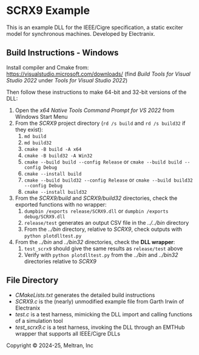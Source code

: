 # SCRX9 Example

This is an example DLL for the IEEE/Cigre specification, a static exciter model
for synchronous machines. Developed by Electranix.

## Build Instructions - Windows

Install compiler and Cmake from: https://visualstudio.microsoft.com/downloads/
(find *Build Tools for Visual Studio 2022* under *Tools for Visual Studio 2022*)

Then follow these instructions to make 64-bit and 32-bit versions of the DLL:

1. Open the *x64 Native Tools Command Prompt for VS 2022* from Windows Start Menu
2. From the _SCRX9_ project directory (`rd /s build` and `rd /s build32` if they exist):
    1. `md build`
    2. `md build32`
    3. `cmake -B build -A x64`
    4. `cmake -B build32 -A Win32`
    5. `cmake --build build --config Release` or `cmake --build build --config Debug`
    6. `cmake --install build`
    7. `cmake --build build32 --config Release` or `cmake --build build32 --config Debug`
    8. `cmake --install build32`
3. From the _SCRX9/build_ and _SCRX9/build32_ directories, check the exported functions with no wrapper:
    1. `dumpbin /exports release/SCRX9.dll` or `dumpbin /exports debug/SCRX9.dll`
    2. `release/test` generates an output CSV file in the _../../bin_ directory
    3. From the _../bin_ directory, relative to _SCRX9_, check outputs with `python plotdlltest.py`
4. From the _../bin_ and _../bin32_ directories, check the **DLL wrapper**:
    1. `test_scrx9` should give the same results as `release/test` above
    2. Verify with `python plotdlltest.py` from the _../bin_ and _../bin32_ directories relative to _SCRX9_

## File Directory

- _CMakeLists.txt_ generates the detailed build instructions
- _SCRX9.c_ is the (nearly) unmodified example file from Garth Irwin of Electranix
- _test.c_ is a test harness, mimicking the DLL import and calling functions of a simulation tool
- _test_scrx9.c_ is a test harness, invoking the DLL through an EMTHub wrapper that supports all IEEE/Cigre DLLs

Copyright &copy; 2024-25, Meltran, Inc
